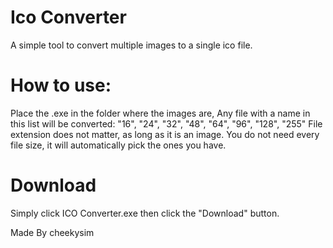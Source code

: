 # Ico Converter

A simple tool to convert multiple images to a single ico file.

# How to use:
Place the .exe in the folder where the images are,
Any file with a name in this list will be converted: "16", "24", "32", "48", "64", "96", "128", "255"
File extension does not matter, as long as it is an image.
You do not need every file size, it will automatically pick the ones you have.

# Download
Simply click ICO Converter.exe then click the "Download" button.


Made By cheekysim
